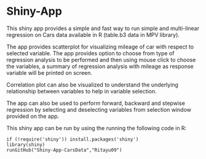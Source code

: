 # Shiny-App

This shiny app provides a simple and fast way to run simple and multi-linear regression on Cars data available in R (table.b3 data in MPV library).

The app provides scatterplot for visualizing mileage of car with respect to selected variable. The app provides option to choose from type of regression analysis to be performed and then using mouse click to choose the variables, a summary of regression analysis with mileage as response variable will be printed on screen. 

Correlation plot can also be visualized to understand the underlying relationship between variables to help in variable selection. 

The app can also be used to perform forward, backward and stepwise regression by selecting and deselecting variables from selection window provided on the app.


This shiny app can be run by using the running the following code in R:

```
if (!require('shiny')) install.packages('shiny')
library(shiny)
runGitHub("Shiny-App-CarsData","Ritayu09")
```

